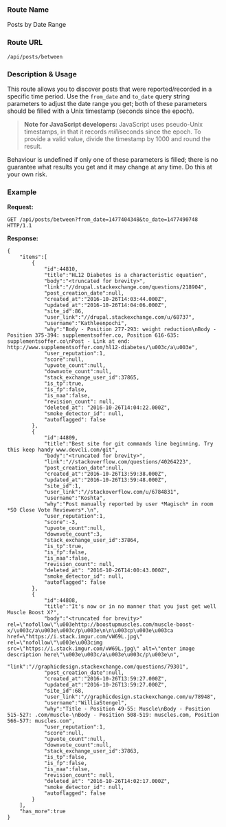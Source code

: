 ### Route Name
Posts by Date Range

### Route URL

    /api/posts/between

### Description & Usage
This route allows you to discover posts that were reported/recorded in a specific time period. Use the `from_date` and `to_date` query string parameters to adjust the date range you get; both of these parameters should be filled with a Unix timestamp (seconds since the epoch).

> **Note for JavaScript developers:** JavaScript uses pseudo-Unix timestamps, in that it records *milli*seconds since the epoch. To provide a valid value, divide the timestamp by 1000 and round the result.

Behaviour is undefined if only one of these parameters is filled; there is no guarantee what results you get and it may change at any time. Do this at your own risk.

### Example
**Request:**

    GET /api/posts/between?from_date=1477404348&to_date=1477490748 HTTP/1.1

**Response:**

    {
        "items":[
            {
                "id":44810,
                "title":"HL12 Diabetes is a characteristic equation",
                "body":"<truncated for brevity>",
                "link":"//drupal.stackexchange.com/questions/218904",
                "post_creation_date":null,
                "created_at":"2016-10-26T14:03:44.000Z",
                "updated_at":"2016-10-26T14:04:06.000Z",
                "site_id":86,
                "user_link":"//drupal.stackexchange.com/u/68737",
                "username":"Kathleenpochi",
                "why":"Body - Position 277-293: weight reduction\nBody - Position 375-394: supplementsoffer.co, Position 616-635: supplementsoffer.co\nPost - Link at end: http://www.supplementsoffer.com/hl12-diabetes/\u003c/a\u003e",
                "user_reputation":1,
                "score":null,
                "upvote_count":null,
                "downvote_count":null,
                "stack_exchange_user_id":37865,
                "is_tp":true,
                "is_fp":false,
                "is_naa":false,
                "revision_count": null,
                "deleted_at": "2016-10-26T14:04:22.000Z",
                "smoke_detector_id": null,
                "autoflagged": false
            },
            {
                "id":44809,
                "title":"Best site for git commands line beginning. Try this keep handy www.devcli.com/git",
                "body":"<truncated for brevity>",
                "link":"//stackoverflow.com/questions/40264223",
                "post_creation_date":null,
                "created_at":"2016-10-26T13:59:38.000Z",
                "updated_at":"2016-10-26T13:59:48.000Z",
                "site_id":1,
                "user_link":"//stackoverflow.com/u/6784831",
                "username":"Koshta",
                "why":"Post manually reported by user *Magisch* in room *SO Close Vote Reviewers*.\n",
                "user_reputation":1,
                "score":-3,
                "upvote_count":null,
                "downvote_count":3,
                "stack_exchange_user_id":37864,
                "is_tp":true,
                "is_fp":false,
                "is_naa":false,
                "revision_count": null,
                "deleted_at": "2016-10-26T14:00:43.000Z",
                "smoke_detector_id": null,
                "autoflagged": false
            },
            {
                "id":44808,
                "title":"It's now or in no manner that you just get well Muscle Boost X?",
                "body":"<truncated for brevity>" rel=\"nofollow\"\u003ehttp://boostupmuscles.com/muscle-boost-x/\u003c/a\u003e\u003c/p\u003e\n\n\u003cp\u003e\u003ca href=\"https://i.stack.imgur.com/vW69L.jpg\" rel=\"nofollow\"\u003e\u003cimg src=\"https://i.stack.imgur.com/vW69L.jpg\" alt=\"enter image description here\"\u003e\u003c/a\u003e\u003c/p\u003e\n",
                "link":"//graphicdesign.stackexchange.com/questions/79301",
                "post_creation_date":null,
                "created_at":"2016-10-26T13:59:27.000Z",
                "updated_at":"2016-10-26T13:59:27.000Z",
                "site_id":68,
                "user_link":"//graphicdesign.stackexchange.com/u/78948",
                "username":"WilliaStengel",
                "why":"Title - Position 49-55: Muscle\nBody - Position 515-527: .com/muscle-\nBody - Position 508-519: muscles.com, Position 566-577: muscles.com",
                "user_reputation":1,
                "score":null,
                "upvote_count":null,
                "downvote_count":null,
                "stack_exchange_user_id":37863,
                "is_tp":false,
                "is_fp":false,
                "is_naa":false,
                "revision_count": null,
                "deleted_at": "2016-10-26T14:02:17.000Z",
                "smoke_detector_id": null,
                "autoflagged": false
            }
        ],
        "has_more":true
    }